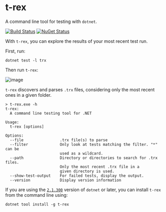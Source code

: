 # t-rex

A command line tool for testing with `dotnet`.

[![Build Status](https://ci.appveyor.com/api/projects/status/github/jonsequitur/t-rex?svg=true&branch=master)](https://ci.appveyor.com/project/jonsequitur/t-rex)
 [![NuGet Status](http://img.shields.io/nuget/v/t-rex.svg?style=flat)](https://www.nuget.org/packages/t-rex/) 

With `t-rex`, you can explore the results of your most recent test run. 

First, run:

```
dotnet test -l trx
```

Then run `t-rex`:

![image](https://user-images.githubusercontent.com/547415/42780528-4dc689e2-88f8-11e8-9294-07775dee0695.png)

`t-rex` discovers and parses `.trx` files, considering only the most recent ones in a given folder.

```
> t-rex.exe -h
t-rex:
  A command line testing tool for .NET

Usage:
  t-rex [options]

Options:
  --file                .trx file(s) to parse
  --filter              Only look at tests matching the filter. "*" can be  
                        used as a wildcard.
  --path                Directory or directories to search for .trx files. 
                        Only the most recent .trx file in a
                        given directory is used.
  --show-test-output    For failed tests, display the output.
  --version             Display version information
```





If you are using the [`2.1.300`](https://www.microsoft.com/net/download/dotnet-core/sdk-2.1.300) version of `dotnet` or later, you can install `t-rex` from the command line using:

```shell
dotnet tool install -g t-rex 
```

